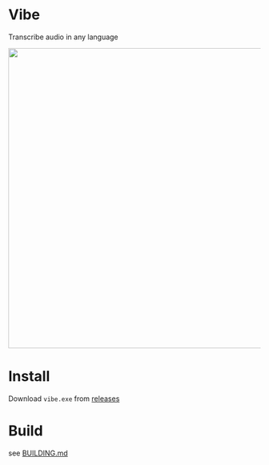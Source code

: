 # Vibe

Transcribe audio in any language

<img src="https://github.com/thewh1teagle/vibe/assets/61390950/ece19b81-26c6-4c13-81de-33175bb898d9" width=600>

# Install


Download `vibe.exe` from [releases](https://github.com/thewh1teagle/vibe/releases)

# Build

see [BUILDING.md](BUILDING.md)
